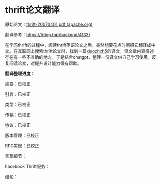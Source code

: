 # thrift论文翻译



原始论文：[thrift-20070401.pdf (apache.org)](https://thrift.apache.org/static/files/thrift-20070401.pdf)

翻译参考：https://lrting.top/backend/4133/



在学习thrift的过程中，阅读thrift英语论文之后，突然想要花点时间把它翻译成中文。在互联网上搜索thrift论文时，找到一篇[xiaozhch5](https://lrting.top/user/1)的译文，但文章内容描述存在有一些不准确的地方。于是结合chatgpt，整理一份译文供自己学习使用。反复阅读论文，对提升设计能力很有帮助。



**翻译整理进度：**

摘要：已校正

引言：已校正

类型：已校正

传输：已校正

协议：已校正

版本管理：已校正

RPC实现：已校正

实现细节：

Facebook Thrift服务：

结论：